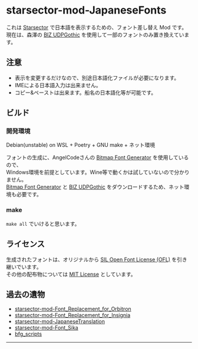 # starsector-mod-JapaneseFonts

これは [Starsector] で日本語を表示するための、フォント差し替え Mod です。  
現在は、森澤の [BIZ UDPGothic] を使用して一部のフォントのみ置き換えています。

## 注意

- 表示を変更するだけなので、別途日本語化ファイルが必要になります。
- IMEによる日本語入力は出来ません。
- コピー&ペーストは出来ます。船名の日本語化等が可能です。

## ビルド

### 開発環境

Debian(unstable) on WSL + Poetry + GNU make + ネット環境

フォントの生成に、AngelCodeさんの [Bitmap Font Generator] を使用しているので、  
Windows環境を前提としています。Wine等で動くかは試していないので分かりません。  
[Bitmap Font Generator] と [BIZ UDPGothic] をダウンロードするため、ネット環境も必要です。

### make

`make all` でいけると思います。

## ライセンス

生成されたフォントは、オリジナルから [SIL Open Font License (OFL)] を引き継いでいます。  
その他の配布物については [MIT License] としています。

## 過去の遺物

- [starsector-mod-Font_Replacement_for_Orbitron](https://github.com/hirmiura/starsector-mod-Font_Replacement_for_Orbitron)
- [starsector-mod-Font_Replacement_for_Insignia](https://github.com/hirmiura/starsector-mod-Font_Replacement_for_Insignia)
- [starsector-mod-JapaneseTranslation](https://github.com/hirmiura/starsector-mod-JapaneseTranslation)
- [starsector-mod-Font_Sika](https://github.com/hirmiura/starsector-mod-Font_Sika)
- [bfg_scripts](https://github.com/hirmiura/bfg_scripts)

---

[starsector]: https://fractalsoftworks.com/
[biz udpgothic]: https://fonts.google.com/specimen/BIZ+UDPGothic
[SIL Open Font License (OFL)]: https://scripts.sil.org/ofl
[MIT License]: https://opensource.org/license/mit/
[Bitmap Font Generator]: https://www.angelcode.com/products/bmfont/
